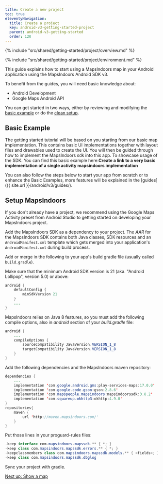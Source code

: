 ```yaml
---
title: Create a new project
toc: true
eleventyNavigation:
  title: Create a project
  key: android-v3-getting-started-project
  parent: android-v3-getting-started
  order: 120
---
```


<!-- Overview -->
{% include "src/shared/getting-started/project/overview.md" %}

<!-- Environment -->
{% include "src/shared/getting-started/project/environment.md" %}

This guide explains how to start using a MapsIndoors map in your Android application using the MapsIndoors Android SDK v3.

To benefit from the guides, you will need basic knowledge about:

* Android Development
* Google Maps Android API

You can get started in two ways, either by reviewing and modifying the [basic example](#basic-example) or do the [clean setup](#setup-mapsindoors).

## Basic Example

The getting started tutorial will be based on you starting from our basic map implementation. This contains basic UI implementations together with layout files and drawables used to create the UI. You will then be guided through how to implement the MapsIndoors sdk into this app. To showcase usage of the SDK.
You can find this basic example here:**Create a link to a very basic implementation of a single activity mapsindoors implementation**

You can also follow the steps below to start your app from scratch or to enhance the Basic Examples, more features will be explained in the [guides]({{ site.url }}/android/v3/guides/).

## Setup MapsIndoors

If you don't already have a project, we recommend using the Google Maps Activity preset from Android Studio to getting started on developing your MapsIndoors project.

Add the MapsIndoors SDK as a dependency to your project. The _AAR_ for the MapsIndoors SDK contains both Java classes, SDK resources and an `AndroidManifest.xml` template which gets merged into your application's `AndroidManifest.xml` during build process.

Add or merge in the following to your app's build gradle file (usually called `build.gradle`).

Make sure that the minimum Android SDK version is 21 (aka. "Android Lollipop", version 5.0) or above:

```java
android {
    defaultConfig {
        minSdkVersion 21
    }
    ...
}
```

MapsIndoors relies on Java 8 features, so you must add the following compile options, also in *android* section of your *build.gradle* file:

```java
android {
    ...
    compileOptions {
        sourceCompatibility JavaVersion.VERSION_1_8
        targetCompatibility JavaVersion.VERSION_1_8
    }
}
```

Add the following dependencies and the MapsIndoors maven repository:

```java
dependencies {
    ...
    implementation 'com.google.android.gms:play-services-maps:17.0.0'
    implementation 'com.google.code.gson:gson:2.8.6'
    implementation 'com.mapspeople.mapsindoors:mapsindoorssdk:3.8.2'
    implementation 'com.squareup.okhttp3:okhttp:4.9.0'
}
repositories{
    maven {
        url 'http://maven.mapsindoors.com/'
    }
}
```

Put those lines in your proguard-rules files:

```java
-keep interface com.mapsindoors.mapssdk.** { *; }
-keep class com.mapsindoors.mapssdk.errors.** { *; }
-keepclassmembers class com.mapsindoors.mapssdk.models.** { <fields>; }
-keep class com.mapsindoors.mapssdk.dbglog
```

Sync your project with gradle.

<p class="next-article"><a class="mi-button mi-button--outline" href="{{ site.url }}/android/v3/getting-started/map/">Next up: Show a map</a></p>
